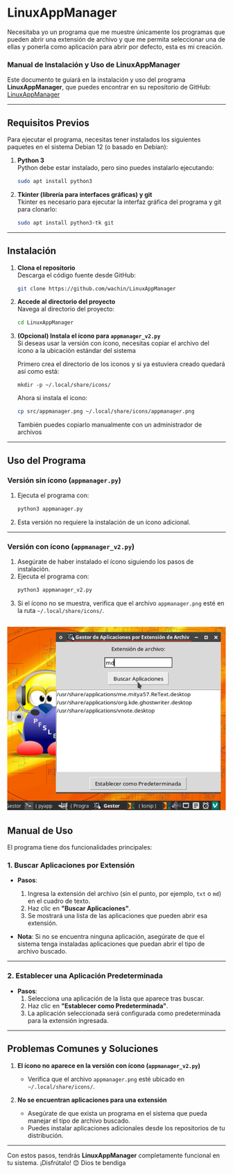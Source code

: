 # LinuxAppManager
Necesitaba yo un programa que me muestre únicamente los programas que pueden abrir una extensión de archivo y que me permita seleccionar una de ellas y ponerla como aplicación para abrir por defecto, esta es mi creación.

### **Manual de Instalación y Uso de LinuxAppManager**

Este documento te guiará en la instalación y uso del programa **LinuxAppManager**, que puedes encontrar en su repositorio de GitHub:  
[LinuxAppManager](https://github.com/wachin/LinuxAppManager)

---

## **Requisitos Previos**

Para ejecutar el programa, necesitas tener instalados los siguientes paquetes en el sistema Debian 12 (o basado en Debian):

1. **Python 3**  
   Python debe estar instalado, pero sino puedes instalarlo ejecutando:  
   ```bash
   sudo apt install python3
   ```

2. **Tkinter (librería para interfaces gráficas) y git**  
   Tkinter es necesario para ejecutar la interfaz gráfica del programa y git para clonarlo:  
   ```bash
   sudo apt install python3-tk git
   ```

---

## **Instalación**

1. **Clona el repositorio**  
   Descarga el código fuente desde GitHub:  
   ```bash
   git clone https://github.com/wachin/LinuxAppManager
   ```

2. **Accede al directorio del proyecto**  
   Navega al directorio del proyecto:  
   
   ```bash
   cd LinuxAppManager
   ```
   
3. **(Opcional) Instala el ícono para `appmanager_v2.py`**  
   Si deseas usar la versión con ícono, necesitas copiar el archivo del ícono a la ubicación estándar del sistema  
   
   Primero crea el directorio de los iconos y si ya estuviera creado quedará así como está:
   
   ```
   mkdir -p ~/.local/share/icons/
   ```
   
   Ahora si instala el icono:
   
   ```bash
   cp src/appmanager.png ~/.local/share/icons/appmanager.png
   ```
   También puedes copiarlo manualmente con un administrador de archivos

---

## **Uso del Programa**

### **Versión sin ícono (`appmanager.py`)**

1. Ejecuta el programa con:  
   ```bash
   python3 appmanager.py
   ```
2. Esta versión no requiere la instalación de un ícono adicional.

---

### **Versión con ícono (`appmanager_v2.py`)**

1. Asegúrate de haber instalado el ícono siguiendo los pasos de instalación.  
2. Ejecuta el programa con:  
   ```bash
   python3 appmanager_v2.py
   ```
3. Si el ícono no se muestra, verifica que el archivo `appmanager.png` esté en la ruta `~/.local/share/icons/`.


![20241115-112239](vx_images/403303311-AppManager.webp)
---

## **Manual de Uso**

El programa tiene dos funcionalidades principales: 

### **1. Buscar Aplicaciones por Extensión**

- **Pasos**:  
  1. Ingresa la extensión del archivo (sin el punto, por ejemplo, `txt` o `md`) en el cuadro de texto.
  2. Haz clic en **"Buscar Aplicaciones"**.  
  3. Se mostrará una lista de las aplicaciones que pueden abrir esa extensión.  

- **Nota**: Si no se encuentra ninguna aplicación, asegúrate de que el sistema tenga instaladas aplicaciones que puedan abrir el tipo de archivo buscado.

---

### **2. Establecer una Aplicación Predeterminada**

- **Pasos**:  
  1. Selecciona una aplicación de la lista que aparece tras buscar.
  2. Haz clic en **"Establecer como Predeterminada"**.  
  3. La aplicación seleccionada será configurada como predeterminada para la extensión ingresada.

---

## **Problemas Comunes y Soluciones**

1. **El ícono no aparece en la versión con ícono (`appmanager_v2.py`)**  
   - Verifica que el archivo `appmanager.png` esté ubicado en `~/.local/share/icons/`.

2. **No se encuentran aplicaciones para una extensión**  
   - Asegúrate de que exista un programa en el sistema que pueda manejar el tipo de archivo buscado.  
   - Puedes instalar aplicaciones adicionales desde los repositorios de tu distribución.

---

Con estos pasos, tendrás **LinuxAppManager** completamente funcional en tu sistema. ¡Disfrútalo! 😊 Dios te bendiga
